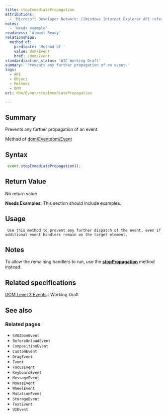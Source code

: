```yaml
---
title: stopImmediatePropagation
attributions:
  - 'Microsoft Developer Network: [[Windows Internet Explorer API reference](http://msdn.microsoft.com/en-us/library/ie/hh828809%28v=vs.85%29.aspx) Article]'
notes:
  - 'Needs example'
readiness: 'Almost Ready'
relationships:
  method_of:
    predicate: 'Method of '
    value: dom/Event
    href: /dom/Event
standardization_status: 'W3C Working Draft'
summary: 'Prevents any further propagation of an event.'
tags:
  - API
  - Object
  - Methods
  - DOM
uri: dom/Event/stopImmediatePropagation

---
```

## Summary

Prevents any further propagation of an event.

Method of [dom/Event](/dom/Event)[dom/Event](/dom/Event)

## Syntax

``` js
 event.stopImmediatePropagation();
```

## Return Value

No return value

**Needs Examples**: This section should include examples.

## Usage

     Use this method to prevent any further dispatch of the event, even if additional event handlers remain on the target element.

## Notes

To allow the remaining handlers to run, use the [**stopPropagation**](/dom/Event/stopPropagation) method instead.

## Related specifications

[DOM Level 3 Events](http://www.w3.org/TR/DOM-Level-3-Events/)
:   Working Draft

## See also

### Related pages

-   `SVGZoomEvent`
-   `BeforeUnloadEvent`
-   `CompositionEvent`
-   `CustomEvent`
-   `DragEvent`
-   `Event`
-   `FocusEvent`
-   `KeyboardEvent`
-   `MessageEvent`
-   `MouseEvent`
-   `WheelEvent`
-   `MutationEvent`
-   `StorageEvent`
-   `TextEvent`
-   `UIEvent`

